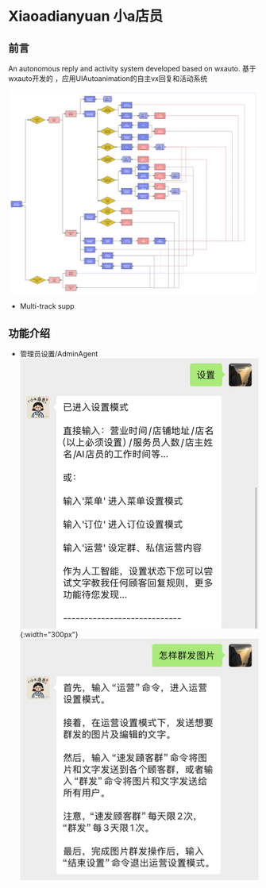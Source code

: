 # Xiaoadianyuan 小a店员
## 前言
An autonomous reply and activity system developed based on wxauto. 基于 wxauto开发的 ，应用UIAutoanimation的自主vx回复和活动系统

![Image text](https://github.com/mark190011/Xiaoadianyuan/blob/main/prog_structure.png)

- Multi-track supp

## 功能介绍

- 管理员设置/AdminAgent
![AdminAgent](https://github.com/mark190011/Xiaoadianyuan/blob/main/img_folder/AdminAgent.jpg?raw=true){:width="300px"}
![Image text](https://github.com/mark190011/Xiaoadianyuan/blob/main/img_folder/HelpAgent.jpg)
